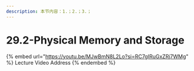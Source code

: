 ```yaml
---
description: 本节内容：1.；2.；3.；
---
```


# 29.2-Physical Memory and Storage

{% embed url="https://youtu.be/MJwBmN8L2Lo?si=RC7gIRuGxZRj7WMg" %}
Lecture Video Address
{% endembed %}
